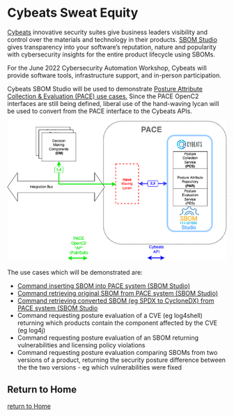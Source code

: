 # Cybeats Sweat Equity


[Cybeats](https://www.cybeats.com/)
innovative security suites
give business leaders visibility and control
over the materials and technology in their products.
[SBOM Studio](https://www.cybeats.com/sbom-studio)
gives transparency into your software’s reputation,
nature and popularity with cybersecurity insights
for the entire product lifecycle using SBOMs.

For the June 2022 Cybersecurity Automation Workshop,
Cybeats will provide software tools, infrastructure support,
and in-person participation.

Cybeats SBOM Studio will be used to demonstrate
[Posture Attribute Collection & Evaluation (PACE) use cases.](https://github.com/opencybersecurityalliance/PACE/tree/main/docs/UseCases)
Since the PACE OpenC2 interfaces are still being defined,
liberal use of the hand-waving lycan will be used
to convert from the PACE interface to the Cybeats APIs.

![cybeats_pace](./images/cybeatsLycan.png)

The use cases which will be demonstrated are:
* [Command inserting SBOM into PACE system (SBOM Studio)](https://github.com/opencybersecurityalliance/PACE/blob/main/docs/UseCases/collect_sbom_with_command.md)
* [Command retrieving original SBOM from PACE system (SBOM Studio)](https://github.com/opencybersecurityalliance/PACE/blob/main/docs/UseCases/retrieve_sbom.md#retrieve-sbom-as-provided)
* [Command retrieving converted SBOM (eg SPDX to CycloneDX) from PACE system (SBOM Studio](https://github.com/opencybersecurityalliance/PACE/blob/main/docs/UseCases/retrieve_sbom.md#formatserialization-conversions)
* Command requesting posture evaluation of a CVE (eg log4shell) returning which products contain the component affected by the CVE (eg log4j)
* Command requesting posture evaluation of an SBOM returning vulnerabilities and licensing policy violations
* Command requesting posture evaluation comparing SBOMs from two versions of a product, returning the security posture difference between the the two versions - eg which vulnerabilities were fixed

## Return to Home
[return to Home](../../index.md)
